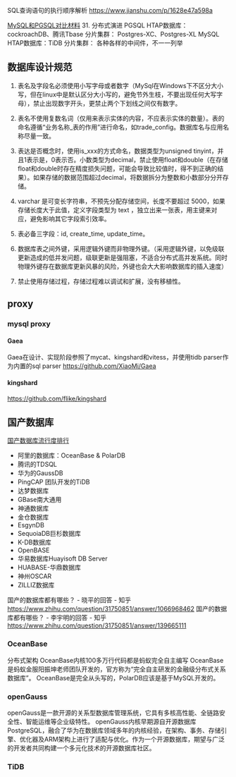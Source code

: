 SQL查询语句的执行顺序解析
https://www.jianshu.com/p/1628e47a598a

[MySQL和PGSQL对比材料](https://blog.csdn.net/qq_45533926/article/details/111328980)
31. 分布式演进
PGSQL
HTAP数据库：cockroachDB、腾讯Tbase
分片集群：  Postgres-XC、Postgres-XL
MySQL
HTAP数据库：TiDB
分片集群： 各种各样的中间件，不一一列举

## 数据库设计规范
1. 表名及字段名必须使用小写字母或者数字（MySql在Windows下不区分大小写，但在linux中是默认区分大小写的，避免节外生枝，不要出现任何大写字母），禁止出现数字开头，更禁止两个下划线之间仅有数字。

2. 表名不使用复数名词（仅用来表示实体的内容，不应表示实体的数量）。表的命名遵循“业务名称_表的作用”进行命名，如trade_config。数据库名与应用名称尽量一致。

3. 表达是否概念时，使用is_xxx的方式命名，数据类型为unsigned tinyint，并且1表示是，0表示否。小数类型为decimal，禁止使用float和double（在存储float和double时存在精度损失问题，可能会导致比较值时，得不到正确的结果）。如果存储的数据范围超过decimal，将数据拆分为整数和小数部分分开存储。

4. varchar 是可变长字符串，不预先分配存储空间，长度不要超过 5000，如果存储长度大于此值，定义字段类型为 text ，独立出来一张表，用主键来对应，避免影响其它字段索引效率。

5. 表必备三字段：id, create_time, update_time。

6. 数据库表之间外键，采用逻辑外键而非物理外键。（采用逻辑外键，以免级联更新造成的低并发问题，级联更新是强阻塞，不适合分布式高并发系统。同时物理外键存在数据库更新风暴的风险，外键也会大大影响数据库的插入速度）

7. 禁止使用存储过程，存储过程难以调试和扩展，没有移植性。


## proxy

### mysql proxy

#### Gaea
Gaea在设计、实现阶段参照了mycat、kingshard和vitess，并使用tidb parser作为内置的sql parser
https://github.com/XiaoMi/Gaea

#### kingshard
https://github.com/flike/kingshard

## 国产数据库

[国产数据库流行度排行](https://www.modb.pro/dbrank)

- 阿里的数据库：OceanBase & PolarDB
- 腾讯的TDSQL
- 华为的GaussDB
- PingCAP 团队开发的TiDB
- 达梦数据库
- GBase南大通用
- 神通数据库
- 金仓数据库
- EsgynDB
- SequoiaDB巨杉数据库
- K-DB数据库
- OpenBASE
- 华易数据库Huayisoft DB Server
- HUABASE-华鼎数据库
- 神州OSCAR
- ZILLIZ数据库

国产的数据库都有哪些？ - 晓平的回答 - 知乎
https://www.zhihu.com/question/31750851/answer/1066968462
国产的数据库都有哪些？ - 李宇明的回答 - 知乎
https://www.zhihu.com/question/31750851/answer/139665111

### OceanBase
分布式架构
OceanBase内核100多万行代码都是蚂蚁完全自主编写
OceanBase是蚂蚁金服阳振坤老师团队开发的，官方称为“完全自主研发的金融级分布式关系数据库”。
OceanBase是完全从头写的，PolarDB应该是基于MySQL开发的。

### openGauss
openGauss是一款开源的关系型数据库管理系统，它具有多核高性能、全链路安全性、智能运维等企业级特性。 openGauss内核早期源自开源数据库PostgreSQL，融合了华为在数据库领域多年的内核经验，在架构、事务、存储引擎、优化器及ARM架构上进行了适配与优化。作为一个开源数据库，期望与广泛的开发者共同构建一个多元化技术的开源数据库社区。

### TiDB